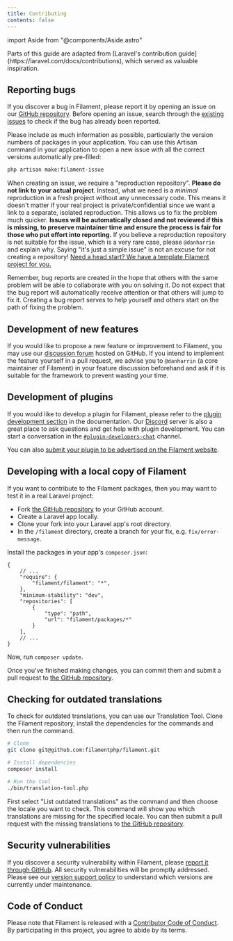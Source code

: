 ```yaml
---
title: Contributing
contents: false
---
```

import Aside from "@components/Aside.astro"

<Aside variant="info">
    Parts of this guide are adapted from [Laravel's contribution guide](https://laravel.com/docs/contributions), which served as valuable inspiration.
</Aside>

## Reporting bugs

If you discover a bug in Filament, please report it by opening an issue on our [GitHub repository](https://github.com/filamentphp/filament/issues/new/choose). Before opening an issue, search through the [existing issues](https://github.com/filamentphp/filament/issues?q=is%3Aissue) to check if the bug has already been reported.

Please include as much information as possible, particularly the version numbers of packages in your application. You can use this Artisan command in your application to open a new issue with all the correct versions automatically pre-filled:

```bash
php artisan make:filament-issue
```

When creating an issue, we require a "reproduction repository". **Please do not link to your actual project**. Instead, what we need is a _minimal_ reproduction in a fresh project without any unnecessary code. This means it doesn't matter if your real project is private/confidential since we want a link to a separate, isolated reproduction. This allows us to fix the problem much quicker. **Issues will be automatically closed and not reviewed if this is missing, to preserve maintainer time and ensure the process is fair for those who put effort into reporting.** If you believe a reproduction repository is not suitable for the issue, which is a very rare case, please `@danharrin` and explain why. Saying "it's just a simple issue" is not an excuse for not creating a repository! [Need a head start? We have a template Filament project for you.](https://unitedbycode.com/filament-issue)

Remember, bug reports are created in the hope that others with the same problem will be able to collaborate with you on solving it. Do not expect that the bug report will automatically receive attention or that others will jump to fix it. Creating a bug report serves to help yourself and others start on the path of fixing the problem.

## Development of new features

If you would like to propose a new feature or improvement to Filament, you may use our [discussion forum](https://github.com/filamentphp/filament/discussions) hosted on GitHub. If you intend to implement the feature yourself in a pull request, we advise you to `@danharrin` (a core maintainer of Filament) in your feature discussion beforehand and ask if it is suitable for the framework to prevent wasting your time.

## Development of plugins

If you would like to develop a plugin for Filament, please refer to the [plugin development section](../plugins) in the documentation. Our [Discord](https://filamentphp.com/discord) server is also a great place to ask questions and get help with plugin development. You can start a conversation in the [`#plugin-developers-chat`](https://discord.com/channels/883083792112300104/970354547723730955) channel.

You can also [submit your plugin to be advertised on the Filament website](https://github.com/filamentphp/filamentphp.com/blob/main/README.md#contributing).

## Developing with a local copy of Filament

If you want to contribute to the Filament packages, then you may want to test it in a real Laravel project:

- Fork [the GitHub repository](https://github.com/filamentphp/filament) to your GitHub account.
- Create a Laravel app locally.
- Clone your fork into your Laravel app's root directory.
- In the `/filament` directory, create a branch for your fix, e.g. `fix/error-message`.

Install the packages in your app's `composer.json`:

```jsonc
{
    // ...
    "require": {
        "filament/filament": "*",
    },
    "minimum-stability": "dev",
    "repositories": [
        {
            "type": "path",
            "url": "filament/packages/*"
        }
    ],
    // ...
}
```

Now, run `composer update`.

Once you've finished making changes, you can commit them and submit a pull request to [the GitHub repository](https://github.com/filamentphp/filament).

## Checking for outdated translations

To check for outdated translations, you can use our Translation Tool. Clone the Filament repository, install the dependencies for the commands and then run the command.

```bash
# Clone
git clone git@github.com:filamentphp/filament.git

# Install dependencies
composer install

# Run the tool  
./bin/translation-tool.php
```

First select "List outdated translations" as the command and then choose the locale you want to check. This command will show you which translations are missing for the specified locale. You can then submit a pull request with the missing translations to [the GitHub repository](https://github.com/filamentphp/filament).

## Security vulnerabilities

If you discover a security vulnerability within Filament, please [report it through GitHub](https://github.com/filamentphp/filament/security/advisories). All security vulnerabilities will be promptly addressed. Please see our [version support policy](version-support-policy) to understand which versions are currently under maintenance.

## Code of Conduct

Please note that Filament is released with a [Contributor Code of Conduct](https://github.com/filamentphp/filament/blob/4.x/CODE_OF_CONDUCT.md). By participating in this project, you agree to abide by its terms.
